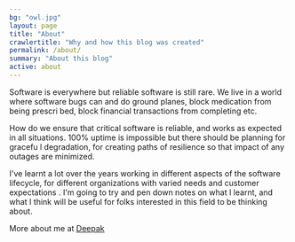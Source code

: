 ```yaml
---
bg: "owl.jpg"
layout: page
title: "About"
crawlertitle: "Why and how this blog was created"
permalink: /about/
summary: "About this blog"
active: about
---
```


Software is everywhere but reliable software is still rare. We live in a world where software bugs can and do ground planes, block medication from being prescri
bed, block financial transactions from completing etc.

How do we ensure that critical software is reliable, and works as expected in all situations. 100% uptime is impossible but there should be planning for gracefu
l degradation, for creating paths of resilience so that impact of any outages are minimized.

I've learnt a lot over the years working in different aspects of the software lifecycle, for different organizations with varied needs and customer expectations
. I'm going to try and pen down notes on what I learnt, and what I think will be useful for folks interested in this field to be thinking about.

More about me at [Deepak](https://www.linkedin.com/in/deepakbhaskaran/)
